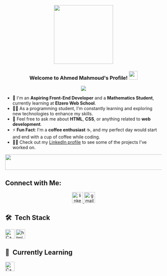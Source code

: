 <div align="center">
  <!-- Profile Image -->
<img width="190" align="center" src="https://media.giphy.com/media/78XCFBGOlS6keY1Bil/giphy.gif">

  <!-- Welcome Text and Typing Animation -->
  <h3>Welcome to Ahmed Mahmoud's Profile! <img src="https://media.giphy.com/media/hvRJCLFzcasrR4ia7z/giphy.gif" width="28"></h3>

  <p align="center">
    <a href="https://github.com/DenverCoder1/readme-typing-svg">
      <img src="https://readme-typing-svg.herokuapp.com/?lines=Aspiring%20Front%20End%20Developer%20;Mathematics%20Student&font=Fira%20Code&center=true&width=440&height=45&color=f75c7e&vCenter=true&size=22">
    </a>
  </p>
</div>

<!-- Profile Information -->
- 🏢 I'm an **Aspiring Front-End Developer** and a **Mathematics Student**, currently learning at **Elzero Web School**.
- 👨‍💻 As a programming student, I'm constantly learning and exploring new technologies to enhance my skills.  
- 💬 Feel free to ask me about **HTML**, **CSS**, or anything related to **web development**.  
- ⚡ **Fun Fact**: I'm a **coffee enthusiast** ☕, and my perfect day would start and end with a cup of coffee while coding.  
- 👨‍💻 Check out my [LinkedIn profile](https://www.linkedin.com/in/ahmedmahmoudmmd2/) to see some of the projects I've worked on.

<div align="center">
  <img src="https://github.com/Govindv7555/Govindv7555/blob/main/49e76e0596857673c5c80c85b84394c1.gif" width="1000px" height="50px">
</div>

## Connect with Me:
<div align="center">
  <a href="https://www.linkedin.com/in/ahmedmahmoudmmd2/" target="_blank">
     <img src="https://img.shields.io/static/v1?message=LinkedIn&logo=linkedin&label=&color=0077B5&logoColor=white&labelColor=&style=for-the-badge" height="35" alt="linkedin logo" />
  </a>
  <a href="mailto:ahmedmahmoudmmd2@gmail.com" target="_blank"></a>
    <img src="https://img.shields.io/static/v1?message=Gmail&logo=gmail&label=&color=D14836&logoColor=white&labelColor=&style=for-the-badge" height="35" alt="gmail logo" />
  </a>
</div>

## 🛠 &nbsp;Tech Stack
<div align="left">
  <img src="https://cdn.jsdelivr.net/gh/devicons/devicon/icons/cplusplus/cplusplus-original.svg" height="30" alt="C++ logo" />
  <img src="https://cdn.jsdelivr.net/gh/devicons/devicon/icons/html5/html5-original.svg" height="30" alt="html5 logo" />
</div>

## 📘 &nbsp;Currently Learning 
<div align="left">
  <img src="https://cdn.jsdelivr.net/gh/devicons/devicon/icons/cplusplus/cplusplus-original.svg" height="30" alt="C++ logo" />
</div>
